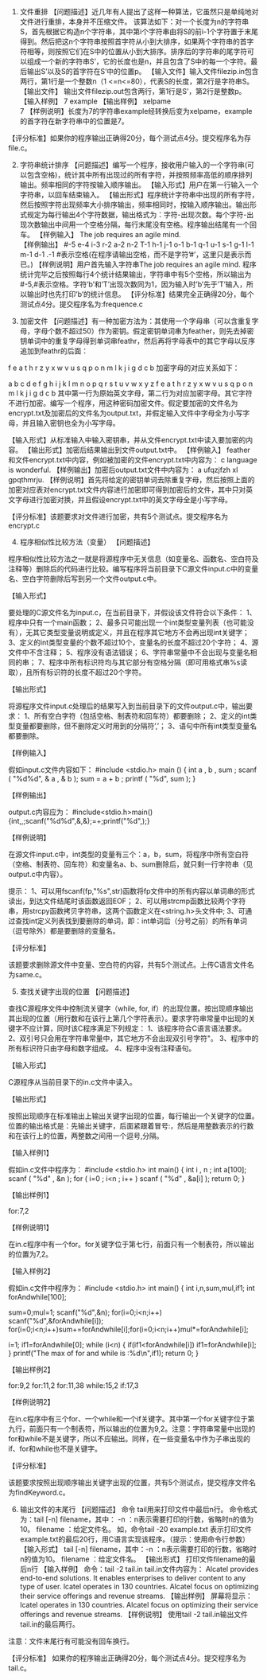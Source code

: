 1.	文件重排
【问题描述】近几年有人提出了这样一种算法，它虽然只是单纯地对文件进行重排，本身并不压缩文件。
该算法如下：对一个长度为n的字符串S，首先根据它构造n个字符串，其中第i个字符串由将S的前i-1个字符置于末尾得到。然后把这n个字符串按照首字符从小到大排序，如果两个字符串的首字符相等，则按照它们在S中的位置从小到大排序。排序后的字符串的尾字符可以组成一个新的字符串S’，它的长度也是n，并且包含了S中的每一个字符。最后输出S’以及S的首字符在S’中的位置p。
【输入文件】输入文件filezip.in包含两行，第1行是一个整数n（1 <=n<=80），代表S的长度，第2行是字符串S。
【输出文件】
输出文件filezip.out包含两行，第1行是S’，第2行是整数p。
【输入样例】
7
example
【输出样例】
xelpame         
7
【样例说明】长度为7的字符串example经转换后变为xelpame，example的首字符在新字符串中的位置是7。

【评分标准】如果你的程序输出正确得20分，每个测试点4分。提交程序名为存file.c。

2.	字符串统计排序
【问题描述】编写一个程序，接收用户输入的一个字符串(可以包含空格)，统计其中所有出现过的所有字符，并按照频率高低的顺序排列输出。频率相同的字符按输入顺序输出。
【输入形式】用户在第一行输入一个字符串，以回车结束输入。
【输出形式】程序统计字符串中出现的所有字符，然后按照字符出现频率大小排序输出，频率相同时，按输入顺序输出。输出形式规定为每行输出4个字符数据，输出格式为：字符-出现次数。每个字符-出现次数输出中间用一个空格分隔，每行末尾没有空格。程序输出结尾有一个回车。
【样例输入】
 The job requires an agile mind.   
【样例输出】
 #-5 e-4 i-3 r-2
 a-2 n-2 T-1 h-1
 j-1 o-1 b-1 q-1
 u-1 s-1 g-1 l-1
 m-1 d-1 .-1               #表示空格(在程序请输出空格，而不是字符’#’，这里只是表示而已。)
【样例说明】用户首先输入字符串The job requires an agile mind. 程序统计完毕之后按照每行4个统计结果输出，字符串中有5个空格，所以输出为#-5,#表示空格。字符’b’和’T’出现次数同为1，因为输入时’b’先于’T’输入，所以输出时也先打印’b’的统计信息。
【评分标准】结果完全正确得20分，每个测试点4分。提交程序名为:frequence.c

3.	加密文件
【问题描述】有一种加密方法为：其使用一个字母串（可以含重复字母，字母个数不超过50）作为密钥。假定密钥单词串为feather，则先去掉密钥单词中的重复字母得到单词串feathr，然后再将字母表中的其它字母以反序追加到feathr的后面：

 f	 e	 a	 t	 h	 r	 z	 y	 x	 w	 v	 u	 s	 q	 p	 o	 n	 m	 l	 k	 j	 i	 g	 d	 c	 b 
加密字母的对应关系如下：

 a	 b	 c	 d	 e	 f	 g	 h	 i	 j	 k	 l	 m	 n	 o	 p	 q	 r	 s	 t	 u	 v	 w	 x	 y	 z
 f	 e	 a	 t	 h	 r	 z	 y	 x	 w	 v	 u	 s	 q	 p	 o	 n	 m	 l	 k	 j	 i	 g	 d	 c	 b
其中第一行为原始英文字母，第二行为对应加密字母。其它字符不进行加密。编写一个程序，用这种密码加密文件。假定要加密的文件名为encrypt.txt及加密后的文件名为output.txt，并假定输入文件中字母全为小写字母，并且输入密钥也全为小写字母。

【输入形式】从标准输入中输入密钥串，并从文件encrypt.txt中读入要加密的内容。
【输出形式】加密后结果输出到文件output.txt中。
【样例输入】
feather
和文件encrypt.txt中内容，例如被加密的文件encrypt.txt中内容为：
c language is wonderful.
【样例输出】加密后output.txt文件中内容为：
a ufqzjfzh xl gpqthmrju.
【样例说明】首先将给定的密钥单词去除重复字母，然后按照上面的加密对应表对encrypt.txt文件内容进行加密即可得到加密后的文件，其中只对英文字母进行加密对换，并且假设encrypt.txt中的英文字母全是小写字母。

【评分标准】该题要求对文件进行加密，共有5个测试点。提交程序名为encrypt.c

4.	程序相似性比较方法（变量）
【问题描述】

程序相似性比较方法之一就是将源程序中无关信息（如变量名、函数名、空白符及注释等）删除后的代码进行比较。编写程序将当前目录下C源文件input.c中的变量名、空白字符删除后写到另一个文件output.c中。

【输入形式】

要处理的C源文件名为input.c，在当前目录下，并假设该文件符合以下条件：
1、程序中只有一个main函数；
2、最多只可能出现一个int类型变量列表（也可能没有），无其它类型变量说明或定义，并且在程序其它地方不会再出现int关键字；
3、定义的int类型变量的个数不超过10个，变量名的长度不超过20个字符；
4、源文件中不含注释；
5、程序没有语法错误；
6、字符串常量中不会出现与变量名相同的串；
7、程序中所有标识符均与其它部分有空格分隔（即可用格式串%s读取），且所有标识符的长度不超过20个字符。

【输出形式】

将源程序文件input.c处理后的结果写入到当前目录下的文件output.c中，输出要求：
1、所有空白字符（包括空格、制表符和回车符）都要删除；
2、定义的int类型变量都要删除，但不删除定义时用到的分隔符’,’；
3、语句中所有int类型变量名都要删除。

【样例输入】

假如input.c文件内容如下：
#include <stdio.h>
main ()
{
     int  a , b , sum ;
     scanf ( "%d%d", & a , & b );
     sum = a + b ;
     printf ( "%d", sum );
}

【样例输出】

output.c内容应为：
#include<stdio.h>main(){int,,;scanf("%d%d",&,&);=+;printf("%d",);}

【样例说明】

在源文件input.c中，int类型的变量有三个：a，b，sum，将程序中所有空白符（空格、制表符、回车符）和变量名a、b、sum删除后，就只剩一行字符串（见output.c中内容）。

提示：
1、可以用fscanf(fp,"%s",str)函数将fp文件中的所有内容以单词串的形式读出，到达文件结尾时该函数返回EOF；
2、可以用strcmp函数比较两个字符串，用strcpy函数拷贝字符串，这两个函数定义在<string.h>头文件中;
3、可通过查找int定义列表找到要删除的单词，即：int单词后（分号之前）的所有单词（逗号除外）都是要删除的变量名。

【评分标准】

该题要求删除源文件中变量、空白符的内容，共有5个测试点。上传C语言文件名为same.c。

5.	查找关键字出现的位置
【问题描述】

查找C源程序文件中控制流关键字（while, for, if）的出现位置。按出现顺序输出其出现的位置（用行数和在该行上第几个字符表示）。要求字符串常量中出现的关键字不应计算，同时该C程序满足下列规定：
1、该程序符合C语言语法要求。
2、双引号只会用在字符串常量中，其它地方不会出现双引号字符"。
3、程序中的所有标识符只由字母和数字组成。
4、程序中没有注释语句。

【输入形式】

C源程序从当前目录下的in.c文件中读入。

【输出形式】

按照出现顺序在标准输出上输出关键字出现的位置，每行输出一个关键字的位置。位置的输出格式是：先输出关键字，后面紧跟着冒号:，然后是用整数表示的行数和在该行上的位置，两整数之间用一个逗号,分隔。

【输入样例1】

假如in.c文件中程序为：
#include <stdio.h>
int main()
{
 int i , n ;
 int a[100];
 scanf ( "%d" , &n );
 for ( i=0 ; i<n ; i++ )
  scanf ( "%d" , &a[i] );
 return 0;
}

【输出样例1】

for:7,2


【样例说明1】

在in.c程序中有一个for。for关键字位于第七行，前面只有一个制表符，所以输出的位置为7,2。

【输入样例2】

假如in.c文件中程序为：
#include <stdio.h>
int main()
{
 int i,n,sum,mul,if1;
 int forAndwhile[100];

 sum=0;mul=1;
 scanf("%d",&n);
 for(i=0;i<n;i++)
  scanf("%d",&forAndwhile[i]);
 for(i=0;i<n;i++)sum+=forAndwhile[i];for(i=0;i<n;i++)mul*=forAndwhile[i];

 i=1;
 if1=forAndwhile[0];
 while (i<n)
 {
  if(if1<forAndwhile[i])
   if1=forAndwhile[i];
 }
 printf("The max of for and while is :%d\n",if1);
 return 0;
}

【输出样例2】

for:9,2
for:11,2
for:11,38
while:15,2
if:17,3

【样例说明2】

在in.c程序中有三个for、一个while和一个if关键字。其中第一个for关键字位于第九行，前面只有一个制表符，所以输出的位置为9,2。注意：字符串常量中出现的for和while不是关键字，所以不应输出。同样，在一些变量名中作为子串出现的if、for和while也不是关键字。

【评分标准】

该题要求按照出现顺序输出关键字出现的位置，共有5个测试点，提交程序文件名为findKeyword.c。

6.	输出文件的末尾行
【问题描述】
命令 tail用来打印文件中最后n行。
命令格式为：tail [-n] filename，其中：
-n ：n表示需要打印的行数，省略时n的值为10。
filename ：给定文件名。
如，命令tail -20 example.txt 表示打印文件example.txt的最后20行，用C语言实现该程序。（提示：使用命令行参数）
【输入形式】
tail [-n] filename，其中：-n ：n表示需要打印的行数，省略时n的值为10。
filename ：给定文件名。
【输出形式】
打印文件filename的最后n行
【输入样例】
命令：tail  -2  tail.in
tail.in文件内容为：
Alcatel provides end-to-end solutions.
It enables enterprises to deliver content to any type of user.
lcatel operates in 130 countries.
Alcatel focus on optimizing their service offerings and revenue streams.
【输出样例】
屏幕将显示：
lcatel operates in 130 countries.
Alcatel focus on optimizing their service offerings and revenue streams.
【样例说明】
使用tail  -2  tail.in输出文件tail.in的最后两行。

注意：文件末尾行有可能没有回车换行。

【评分标准】
如果你的程序输出正确得20分，每个测试点4分。提交程序名为tail.c。